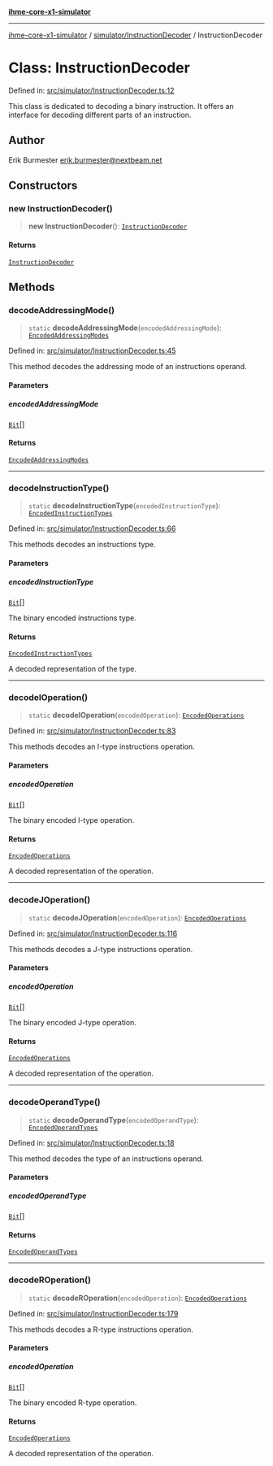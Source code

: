 [**ihme-core-x1-simulator**](../../../README.md)

***

[ihme-core-x1-simulator](../../../modules.md) / [simulator/InstructionDecoder](../README.md) / InstructionDecoder

# Class: InstructionDecoder

Defined in: [src/simulator/InstructionDecoder.ts:12](https://github.com/ProgrammIt/CPU-Simulator/blob/96764be0553f95d688bfe5600c9ae9aea8701845/src/simulator/InstructionDecoder.ts#L12)

This class is dedicated to decoding a binary instruction.
It offers an interface for decoding different parts of an instruction.

## Author

Erik Burmester <erik.burmester@nextbeam.net>

## Constructors

### new InstructionDecoder()

> **new InstructionDecoder**(): [`InstructionDecoder`](InstructionDecoder.md)

#### Returns

[`InstructionDecoder`](InstructionDecoder.md)

## Methods

### decodeAddressingMode()

> `static` **decodeAddressingMode**(`encodedAddressingMode`): [`EncodedAddressingModes`](../../../enumerations/EncodedAdressingModes/enumerations/EncodedAddressingModes.md)

Defined in: [src/simulator/InstructionDecoder.ts:45](https://github.com/ProgrammIt/CPU-Simulator/blob/96764be0553f95d688bfe5600c9ae9aea8701845/src/simulator/InstructionDecoder.ts#L45)

This method decodes the addressing mode of an instructions operand.

#### Parameters

##### encodedAddressingMode

[`Bit`](../../../binary_types/Bit/type-aliases/Bit.md)[]

#### Returns

[`EncodedAddressingModes`](../../../enumerations/EncodedAdressingModes/enumerations/EncodedAddressingModes.md)

***

### decodeInstructionType()

> `static` **decodeInstructionType**(`encodedInstructionType`): [`EncodedInstructionTypes`](../../../enumerations/EncodedInstructionTypes/enumerations/EncodedInstructionTypes.md)

Defined in: [src/simulator/InstructionDecoder.ts:66](https://github.com/ProgrammIt/CPU-Simulator/blob/96764be0553f95d688bfe5600c9ae9aea8701845/src/simulator/InstructionDecoder.ts#L66)

This methods decodes an instructions type.

#### Parameters

##### encodedInstructionType

[`Bit`](../../../binary_types/Bit/type-aliases/Bit.md)[]

The binary encoded instructions type.

#### Returns

[`EncodedInstructionTypes`](../../../enumerations/EncodedInstructionTypes/enumerations/EncodedInstructionTypes.md)

A decoded representation of the type.

***

### decodeIOperation()

> `static` **decodeIOperation**(`encodedOperation`): [`EncodedOperations`](../../../enumerations/EncodedOperations/enumerations/EncodedOperations.md)

Defined in: [src/simulator/InstructionDecoder.ts:83](https://github.com/ProgrammIt/CPU-Simulator/blob/96764be0553f95d688bfe5600c9ae9aea8701845/src/simulator/InstructionDecoder.ts#L83)

This methods decodes an I-type instructions operation.

#### Parameters

##### encodedOperation

[`Bit`](../../../binary_types/Bit/type-aliases/Bit.md)[]

The binary encoded I-type operation.

#### Returns

[`EncodedOperations`](../../../enumerations/EncodedOperations/enumerations/EncodedOperations.md)

A decoded representation of the operation.

***

### decodeJOperation()

> `static` **decodeJOperation**(`encodedOperation`): [`EncodedOperations`](../../../enumerations/EncodedOperations/enumerations/EncodedOperations.md)

Defined in: [src/simulator/InstructionDecoder.ts:116](https://github.com/ProgrammIt/CPU-Simulator/blob/96764be0553f95d688bfe5600c9ae9aea8701845/src/simulator/InstructionDecoder.ts#L116)

This methods decodes a J-type instructions operation.

#### Parameters

##### encodedOperation

[`Bit`](../../../binary_types/Bit/type-aliases/Bit.md)[]

The binary encoded J-type operation.

#### Returns

[`EncodedOperations`](../../../enumerations/EncodedOperations/enumerations/EncodedOperations.md)

A decoded representation of the operation.

***

### decodeOperandType()

> `static` **decodeOperandType**(`encodedOperandType`): [`EncodedOperandTypes`](../../../enumerations/EncodedOperandTypes/enumerations/EncodedOperandTypes.md)

Defined in: [src/simulator/InstructionDecoder.ts:18](https://github.com/ProgrammIt/CPU-Simulator/blob/96764be0553f95d688bfe5600c9ae9aea8701845/src/simulator/InstructionDecoder.ts#L18)

This method decodes the type of an instructions operand.

#### Parameters

##### encodedOperandType

[`Bit`](../../../binary_types/Bit/type-aliases/Bit.md)[]

#### Returns

[`EncodedOperandTypes`](../../../enumerations/EncodedOperandTypes/enumerations/EncodedOperandTypes.md)

***

### decodeROperation()

> `static` **decodeROperation**(`encodedOperation`): [`EncodedOperations`](../../../enumerations/EncodedOperations/enumerations/EncodedOperations.md)

Defined in: [src/simulator/InstructionDecoder.ts:179](https://github.com/ProgrammIt/CPU-Simulator/blob/96764be0553f95d688bfe5600c9ae9aea8701845/src/simulator/InstructionDecoder.ts#L179)

This methods decodes a R-type instructions operation.

#### Parameters

##### encodedOperation

[`Bit`](../../../binary_types/Bit/type-aliases/Bit.md)[]

The binary encoded R-type operation.

#### Returns

[`EncodedOperations`](../../../enumerations/EncodedOperations/enumerations/EncodedOperations.md)

A decoded representation of the operation.
